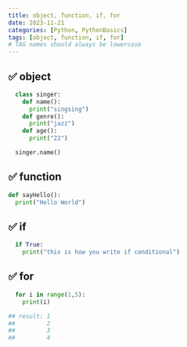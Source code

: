 ```yaml
---
title: object, function, if, for
date: 2023-11-21
categories: [Python, PythonBasics]
tags: [object, function, if, for]
# TAG names should always be lowercase
---
```


## ✅ object

```python
  class singer:
    def name():
      print("singsing")
    def genre():
      print("jazz")
    def age():
      print("22")

  singer.name()
```

## ✅ function

```python
def sayHello():
  print("Hello World")
```

## ✅ if

```python
  if True:
    print("this is how you write if conditional")
```

## ✅ for

```python
  for i in range(1,5):
    print(i)

## result: 1
##         2
##         3
##         4
```
